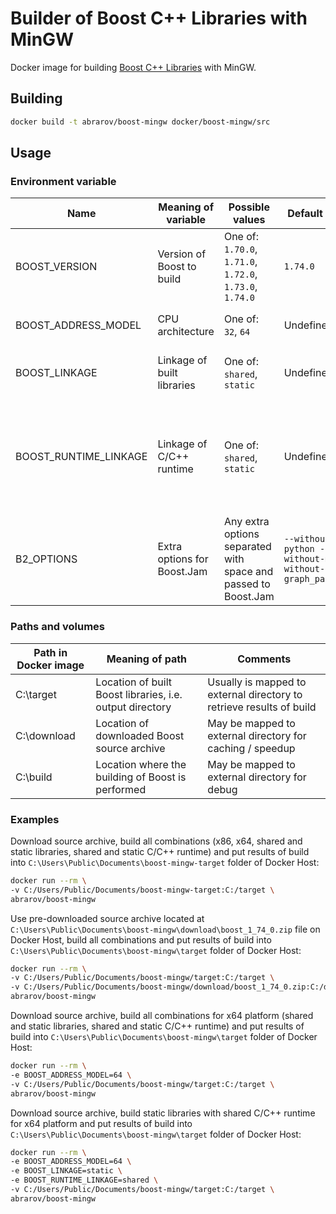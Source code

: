 # Builder of Boost C++ Libraries with MinGW

Docker image for building [Boost C++ Libraries](http://www.boost.org/) with MinGW.

## Building

```bash
docker build -t abrarov/boost-mingw docker/boost-mingw/src
```

## Usage

### Environment variable

| Name | Meaning of variable | Possible values | Default value | Comments |
|------|---------------------|-----------------|---------------|----------|
| BOOST_VERSION | Version of Boost to build | One of: `1.70.0`, `1.71.0`, `1.72.0`, `1.73.0`, `1.74.0` | `1.74.0` | |
| BOOST_ADDRESS_MODEL | CPU architecture | One of: `32`, `64` | Undefined | When undefined then both `64` and `32` (in the same order) are built |
| BOOST_LINKAGE | Linkage of built libraries | One of: `shared`, `static` | Undefined | When undefined then both `shared` and `static` (in the same order) are built |
| BOOST_RUNTIME_LINKAGE | Linkage of C/C++ runtime | One of: `shared`, `static` | Undefined | When undefined then both `shared` and `static` (in the same order) are built, when `BOOST_LINKAGE` is `shared` then `static` value of `BOOST_RUNTIME_LINKAGE` is ignored |
| B2_OPTIONS | Extra options for Boost.Jam | Any extra options separated with space and passed to Boost.Jam | `--without-python --without-mpi --without-graph_parallel` | | 

### Paths and volumes

| Path in Docker image | Meaning of path | Comments |
|----------------------|-----------------|----------|
| C:\target | Location of built Boost libraries, i.e. output directory | Usually is mapped to external directory to retrieve results of build |
| C:\download | Location of downloaded Boost source archive | May be mapped to external directory for caching / speedup |
| C:\build | Location where the building of Boost is performed | May be mapped to external directory for debug |

### Examples

Download source archive, build all combinations (x86, x64, shared and static libraries, shared and static C/C++ runtime) 
and put results of build into `C:\Users\Public\Documents\boost-mingw-target` folder of Docker Host:

```bash
docker run --rm \
-v C:/Users/Public/Documents/boost-mingw-target:C:/target \
abrarov/boost-mingw
```
 
Use pre-downloaded source archive located at `C:\Users\Public\Documents\boost-mingw\download\boost_1_74_0.zip` file 
on Docker Host, build all combinations and put results of build into `C:\Users\Public\Documents\boost-mingw\target` 
folder of Docker Host:
 
```bash
docker run --rm \
-v C:/Users/Public/Documents/boost-mingw/target:C:/target \
-v C:/Users/Public/Documents/boost-mingw/download/boost_1_74_0.zip:C:/download/boost_1_74_0.zip \
abrarov/boost-mingw
```

Download source archive, build all combinations for x64 platform (shared and static libraries, shared and static C/C++ runtime) 
and put results of build into `C:\Users\Public\Documents\boost-mingw\target` folder of Docker Host:

```bash
docker run --rm \
-e BOOST_ADDRESS_MODEL=64 \
-v C:/Users/Public/Documents/boost-mingw/target:C:/target \
abrarov/boost-mingw
```

Download source archive, build static libraries with shared C/C++ runtime for x64 platform and put results of build into 
`C:\Users\Public\Documents\boost-mingw\target` folder of Docker Host:

```bash
docker run --rm \
-e BOOST_ADDRESS_MODEL=64 \
-e BOOST_LINKAGE=static \
-e BOOST_RUNTIME_LINKAGE=shared \
-v C:/Users/Public/Documents/boost-mingw/target:C:/target \
abrarov/boost-mingw
```
